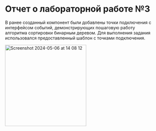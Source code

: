 # Отчет о лабораторной работе №3

В ранее созданный компонент были добавлены точки подключения с интерфейсом событий, демонстрирующих пошаговую работу алгоритма сортировки бинарным деревом.
Для выполнения задания использовался предоставленный шаблон с точками подключения.


<img width="267" alt="Screenshot 2024-05-06 at 14 08 12" src="https://github.com/EK14/EcoLabs/assets/75206974/adbe4d6a-5b1e-4d4b-90d4-5751a9370af1">
